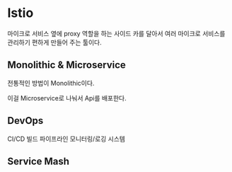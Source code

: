 # Istio

마이크로 서비스 옆에 proxy 역할을 하는 사이드 카를 달아서 여러 마이크로 서비스를 관리하기 편하게 만들어 주는 툴이다.

## Monolithic & Microservice

전통적인 방법이 Monolithic이다.

이걸 Microservice로 나눠서 Api를 배포한다.

## DevOps

CI/CD 빌드 파이프라인
모니터링/로깅 시스템

## Service Mash

